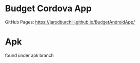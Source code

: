 # Budget Cordova App
GitHub Pages: https://jarodburchill.github.io/BudgetAndroidApp/
# Apk 
found under apk branch
